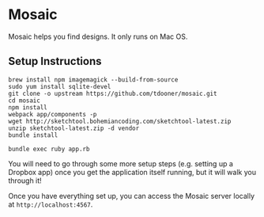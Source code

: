 Mosaic
=================================================================

Mosaic helps you find designs. It only runs on Mac OS.

## Setup Instructions

```
brew install npm imagemagick --build-from-source
sudo yum install sqlite-devel
git clone -o upstream https://github.com/tdooner/mosaic.git
cd mosaic
npm install
webpack app/components -p
wget http://sketchtool.bohemiancoding.com/sketchtool-latest.zip
unzip sketchtool-latest.zip -d vendor
bundle install

bundle exec ruby app.rb
```

You will need to go through some more setup steps (e.g. setting up a Dropbox
app) once you get the application itself running, but it will walk you through
it!

Once you have everything set up, you can access the Mosaic server locally at
`http://localhost:4567`.
